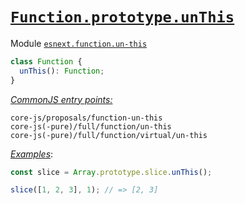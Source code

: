 # [`Function.prototype.unThis`](https://github.com/js-choi/proposal-function-un-this)
Module [`esnext.function.un-this`](/packages/core-js/modules/esnext.function.un-this.js)
```ts
class Function {
  unThis(): Function;
}
```
[*CommonJS entry points:*](/docs/Usage.md#commonjs-api)
```
core-js/proposals/function-un-this
core-js(-pure)/full/function/un-this
core-js(-pure)/full/function/virtual/un-this
```
[*Examples*](https://is.gd/t1Bvhn):
```js
const slice = Array.prototype.slice.unThis();

slice([1, 2, 3], 1); // => [2, 3]
```
